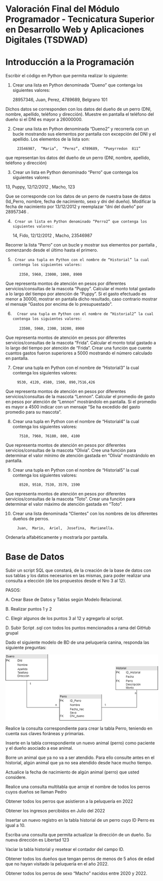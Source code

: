 # Valoración Final del Módulo Programador - Tecnicatura Superior en Desarrollo Web y Aplicaciones Digitales (TSDWAD)

# Introducción a la Programación

Escribir el código en Python que permita realizar lo siguiente:

1) Crear una lista en Python denominada “Dueno” que contenga los siguientes valores:

    28957346,  Juan,  Perez, 4789689,  Belgrano 101

  Dichos datos se corresponden  con los datos del dueño de un perro (DNI, nombre, apellido, teléfono y dirección). Muestre en pantalla el teléfono del dueño si el DNI es mayor a 26000000.

2)   Crear una lista en Python denominada “Dueno2”  y recorrerla con un bucle  mostrando sus elementos por pantalla con excepción del DNI y el apellido. Los elementos de la lista son:

           23546987,  “Maria”,  “Perez”, 4789689,  “Pueyrredon  811”

 que representan los datos del dueño de un perro (DNI, nombre, apellido, teléfono y dirección) 

3)  Crear un lista en Python denominado “Perro” que contenga los siguientes valores:

  13,  Puppy,  12/12/2012 , Macho, 123

Que se corresponde con los datos de un perro de nuestra base de datos (Id_Perro, nombre, fecha de nacimiento, sexo y dni del dueño). Modificar la fecha de nacimiento por 13/12/2012 y reemplazar “dni del dueño” por 28957346 .

4)      Crear un lista en Python denominado “Perro2” que contenga los siguientes valores:

      14,  Fido,  12/12/2012 , Macho, 23546987

Recorrer la lista “Perro” con un bucle y mostrar sus elementos por pantalla , comenzando desde el último hasta el primero.

5)      Crear una tupla en Python con el nombre de “Historial” la cual contenga los siguientes valores:

          2350, 5960, 23000, 1000, 8900

Que representa montos de atención en pesos por diferentes servicios/consultas de la mascota “Puppy”. Calcular el monto total gastado a lo largo del tiempo por atención de “Puppy”. Si el gasto efectuado es menor a 30000, mostrar en pantalla dicho resultado, caso contrario mostrar el mensaje “Gastos por encima de lo presupuestado”.

6)       Crear una tupla en Python con el nombre de “Historial2” la cual contenga los siguientes valores:

          23500, 5960, 2300, 10200, 8900

Que representa montos de atención en pesos por diferentes servicios/consultas de la mascota “Frida”. Calcular el monto total gastado a lo largo del tiempo por atención de “Frida”. Crear una función que cuente cuantos gastos fueron superiores a 5000 mostrando  el número calculado en pantalla.

7)  Crear una tupla en Python con el nombre de “Historial3” la cual contenga los siguientes valores:

          9530, 4120, 4580, 1500, 890,7516,426

Que representa montos de atención en pesos por diferentes servicios/consultas de la mascota “Lennon”. Calcular el promedio de gasto en pesos por atención de “Lennon” mostrándolo en pantalla. Si el promedio es mayor a 4500 indicar con un mensaje “Se ha excedido del gasto promedio para su mascota”.

8) Crear una tupla en Python con el nombre de “Historial4” la cual contenga los siguientes valores:

          7510, 7960, 76180, 800, 4100

Que representa montos de atención en pesos por diferentes servicios/consultas de la mascota “Olivia”. Cree una función para determinar el valor mínimo de atención gastada en “Olivia”  mostrándolo en pantalla.

9) Crear una tupla en Python con el nombre de “Historial5” la cual contenga los siguientes valores:

          8520, 9510, 7530, 3570, 1590

Que representa montos de atención en pesos por diferentes servicios/consultas de la mascota “Toto”. Crear una función para determinar el valor máximo de atención gastada en “Toto”.

10) Crear una lista denominada “Clientes” con los nombres de los diferentes  dueños de perros.

          Juan,  Mario,  Ariel,  Josefina,  Marianella.

Ordenarla alfabéticamente y mostrarla por pantalla.

# Base de Datos

Subir un script SQL que constará, de la creación de la base de datos con sus tablas y los datos necesarios en las mismas, para poder realizar una consulta a elección (de los propuestos desde el Nro 3 al 12).

PASOS:

A. Crear Base de Datos y Tablas según Modelo Relacional.

B. Realizar puntos 1 y 2

C. Elegir algunos de los puntos 3 al 12 y agregarlo al script.

D. Subir Script .sql con todos los puntos mencionados a rama del GitHub grupal


Dado el siguiente modelo de BD de una peluquería canina, responda las siguiente preguntas:


![](assets/images/script_sql.png)


Realice la consulta correspondiente para crear la tabla Perro, teniendo en cuenta sus claves foráneas y primarias.

Inserte en la tabla correspondiente un nuevo animal (perro) como paciente y el dueño asociado a ese animal.

Borre un animal que ya no va a ser atendido. Para ello consulte antes en el historial, algún animal que ya no sea atendido desde hace mucho tiempo.

Actualice la fecha de nacimiento de algún animal (perro) que usted considere.

Realice una consulta multitabla que arroje el nombre de todos los perros cuyos dueños se llaman Pedro

Obtener todos los perros que asistieron a la peluquería en 2022

Obtener los ingresos percibidos en Julio del 2022

Insertar un nuevo registro en la tabla historial de un perro cuyo ID Perro es igual a 10.

Escriba una consulta que permita actualizar la dirección de un dueño. Su nueva dirección es Libertad 123

Vaciar la tabla historial y resetear el contador del campo ID.

Obtener todos los dueños que tengan perros de menos de 5 años de edad que no hayan visitado la peluquería en el año 2022.

Obtener todos los perros de sexo “Macho” nacidos entre 2020 y 2022.
